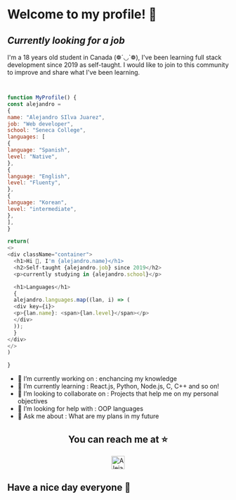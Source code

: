 # Welcome to my profile! 👋
## *Currently looking for a job*

I'm a 18 years old student in Canada (❁´◡`❁), I've been learning full stack development since 2019 as self-taught. 
I would like to join to this community to improve and share what I've been learning. 

```javascript


function MyProfile() {
const alejandro =
{
name: "Alejandro SIlva Juarez",
job: "Web developer",
school: "Seneca College",
languages: [
{
language: "Spanish",
level: "Native",
},
{
language: "English",
level: "Fluenty",
},
{
language: "Korean",
level: "intermediate",
},
],
}

return(
<>
<div className="container">
  <h1>Hi 👋, I'm {alejandro.name}</h1>
  <h2>Self-taught {alejandro.job} since 2019</h2>
  <p>currently studying in {alejandro.school}</p>

  <h1>Languages</h1>
  {
  alejandro.languages.map((lan, i) => (
  <div key={i}>
  <p>{lan.name}: <span>{lan.level}</span></p>
  </div>
  ));
  }
</div>
</>
)

} 


```
- 🔭 I’m currently working on      :  enchancing my knowledge
- 🌱 I’m currently learning        : React.js, Python, Node.js, C, C++ and so on!
- 👯 I’m looking to collaborate on : Projects that help me on my personal objectives
- 🤔 I’m looking for help with     : OOP languages
- 💬 Ask me about                  : What are my plans in my future

<h2 align="center">You can reach me at ⭐</h2>

<p align="center">
  <a href="https://www.linkedin.com/in/alejandro-canada-4a955127b/">
    <img src="https://www.vectorlogo.zone/logos/linkedin/linkedin-icon.svg" alt="Alejandro Silva Juarez Linkedin" height="30" width="30">
  </a>
</p>

## Have a nice day everyone 🙌



